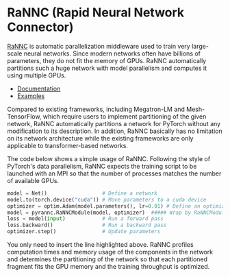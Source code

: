 # RaNNC (Rapid Neural Network Connector)

[RaNNC](http://arxiv.org/abs/2103.16063) is automatic parallelization middleware used to train very large-scale neural networks.
Since modern networks often have billions of parameters, they do not fit the memory of GPUs.
RaNNC automatically partitions such a huge network with model parallelism and computes it using multiple GPUs.

- [Documentation](https://nict-wisdom.github.io/rannc/)
- [Examples](https://github.com/nict-wisdom/rannc-examples/)

Compared to existing frameworks, including Megatron-LM and Mesh-TensorFlow,
which require users to implement partitioning of the given network, RaNNC automatically partitions
a network for PyTorch without any modification to its description.
In addition, RaNNC basically has no limitation on its network architecture while the existing frameworks are only applicable to transformer-based networks.

The code below shows a simple usage of RaNNC.
Following the style of PyTorch's data parallelism, RaNNC expects the training script to be launched with an MPI so that
the number of processes matches the number of available GPUs.

```python
model = Net()                  # Define a network
model.to(torch.device("cuda")) # Move parameters to a cuda device
optimizer = optim.Adam(model.parameters(), lr=0.01) # Define an optimizer
model = pyrannc.RaNNCModule(model, optimizer)  ##### Wrap by RaNNCModule #####
loss = model(input)            # Run a forward pass
loss.backward()                # Run a backward pass
optimizer.step()               # Update parameters
```

You only need to insert the line highlighted above.
RaNNC profiles computation times and memory usage of the components in the network and
determines the partitioning of the network so that each partitioned fragment fits the GPU memory and the training throughput is optimized.
